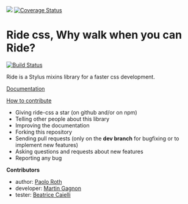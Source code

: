 ![](https://d13yacurqjgara.cloudfront.net/users/505610/screenshots/1892404/ridecss.jpg)
[![Coverage Status](https://coveralls.io/repos/github/ride-css/ride-css/badge.svg?branch=master)](https://coveralls.io/github/ride-css/ride-css?branch=master)


Ride css, Why walk when you can Ride?
=====================================

[![Build Status](https://travis-ci.org/ride-css/ride-css.svg)](https://travis-ci.org/ride-css/ride-css)

Ride is a Stylus mixins library for a faster css development.

[Documentation](https://github.com/ride-css/ride-css/blob/master/docs/01-install.md)

[How to contribute](https://github.com/ride-css/ride-css/blob/master/contributing.md)

* Giving ride-css a star (on github and/or on npm)
* Telling other people about this library
* Improving the documentation
* Forking this repository
* Sending pull requests (only on the **dev branch** for bugfixing or to implement new features)
* Asking questions and requests about new features
* Reporting any bug

**Contributors**

* author: [Paolo Roth](https://github.com/OctoD/)
* developer: [Martin Gagnon](https://github.com/B7th)
* tester: [Beatrice Caielli](https://github.com/naya85/)
